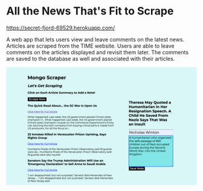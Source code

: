 # All the News That's Fit to Scrape

https://secret-fjord-69529.herokuapp.com/

A web app that lets users view and leave comments on the latest news. Articles are scraped from the TIME website. Users are able to leave comments on the articles displayed and revisit them later. The comments are saved to the database as well and associated with their articles.

<img src="screenshot.png" alt="Screenshot"/>
